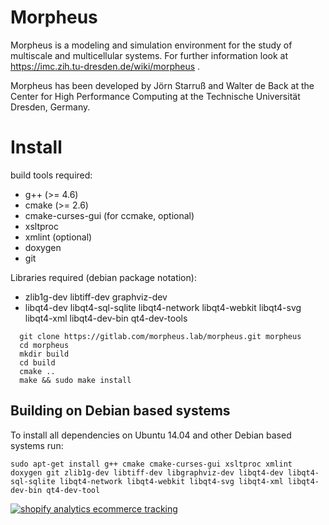 Morpheus
========

Morpheus is a modeling and simulation environment for the study of multiscale and multicellular systems.
For further information look at https://imc.zih.tu-dresden.de/wiki/morpheus .

Morpheus has been developed by Jörn Starruß and Walter de Back at the Center for High Performance Computing at the Technische Universität Dresden, Germany.

Install
=======

build tools required:
  - g++ (>= 4.6)
  - cmake (>= 2.6)
  - cmake-curses-gui (for ccmake, optional)
  - xsltproc
  - xmlint (optional)
  - doxygen
  - git

Libraries required (debian package notation):
  - zlib1g-dev libtiff-dev graphviz-dev
  - libqt4-dev libqt4-sql-sqlite libqt4-network libqt4-webkit libqt4-svg libqt4-xml libqt4-dev-bin qt4-dev-tools
  
```
  git clone https://gitlab.com/morpheus.lab/morpheus.git morpheus
  cd morpheus
  mkdir build
  cd build
  cmake ..
  make && sudo make install
```

Building on Debian based systems
--------------------------------
To install all dependencies on Ubuntu 14.04 and other Debian based systems run:
```  
sudo apt-get install g++ cmake cmake-curses-gui xsltproc xmlint doxygen git zlib1g-dev libtiff-dev libgraphviz-dev libqt4-dev libqt4-sql-sqlite libqt4-network libqt4-webkit libqt4-svg libqt4-xml libqt4-dev-bin qt4-dev-tool
``` 

<!--  StatCounter -->
<script type="text/javascript">
var sc_project=10858269; 
var sc_invisible=1; 
var sc_security="392b0df5"; 
var scJsHost = (("https:" == document.location.protocol) ?
"https://secure." : "http://www.");
document.write("<sc"+"ript type='text/javascript' src='" +
scJsHost+
"statcounter.com/counter/counter.js'></"+"script>");
</script>
<noscript><div class="statcounter"><a title="shopify
analytics ecommerce tracking"
href="http://statcounter.com/shopify/" target="_blank"><img
class="statcounter"
src="http://c.statcounter.com/10858269/0/392b0df5/1/"
alt="shopify analytics ecommerce
tracking"></a></div></noscript>
<!-- End of StatCounter Code -->
